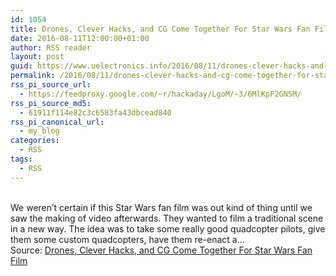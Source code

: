 ```yaml
---
id: 1054
title: Drones, Clever Hacks, and CG Come Together For Star Wars Fan Film
date: 2016-08-11T12:00:00+01:00
author: RSS reader
layout: post
guid: https://www.uelectronics.info/2016/08/11/drones-clever-hacks-and-cg-come-together-for-star-wars-fan-film/
permalink: /2016/08/11/drones-clever-hacks-and-cg-come-together-for-star-wars-fan-film/
rss_pi_source_url:
  - https://feedproxy.google.com/~r/hackaday/LgoM/~3/6MlKpF2GN5M/
rss_pi_source_md5:
  - 61911f114e82c3c6583fa43dbcead840
rss_pi_canonical_url:
  - my_blog
categories:
  - RSS
tags:
  - RSS
---
```

&#013;  
We weren’t certain if this Star Wars fan film was out kind of thing until we saw the making of video afterwards. They wanted to film a traditional scene in a new way. The idea was to take some really good quadcopter pilots, give them some custom quadcopters, have them re-enact a…&#013;  
Source: <a href="https://feedproxy.google.com/~r/hackaday/LgoM/~3/6MlKpF2GN5M/" target="_blank">Drones, Clever Hacks, and CG Come Together For Star Wars Fan Film</a>